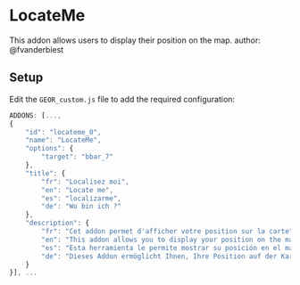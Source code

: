 # LocateMe

This addon allows users to display their position on the map.
author: @fvanderbiest

## Setup

Edit the `GEOR_custom.js` file to add the required configuration:

```js
ADDONS: [...,
{
    "id": "locateme_0",
    "name": "LocateMe",
    "options": {
        "target": "bbar_7"
    },
    "title": {
        "fr": "Localisez moi",
        "en": "Locate me",
        "es": "localizarme",
        "de": "Wo bin ich ?"
    },
    "description": {
        "fr": "Cet addon permet d'afficher votre position sur la carte",
        "en": "This addon allows you to display your position on the map",
        "es": "Esta herramienta le permite mostrar su posición en el mapa",
        "de": "Dieses Addon ermöglicht Ihnen, Ihre Position auf der Karte angezeigt werden"
    }
}], ...
```
